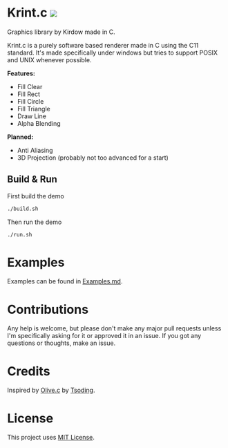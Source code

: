 # Krint.c [<img src="https://img.shields.io/github/license/Kirdow/Krintc?style=flat-square">](https://github.com/Kirdow/Krintc/blob/master/LICENSE)
Graphics library by Kirdow made in C.

Krint.c is a purely software based renderer made in C using the C11 standard. It's made specifically under windows but tries to support POSIX and UNIX whenever possible.

**Features:**
* Fill Clear
* Fill Rect
* Fill Circle
* Fill Triangle
* Draw Line
* Alpha Blending

**Planned:**
* Anti Aliasing
* 3D Projection (probably not too advanced for a start)

## Build & Run

First build the demo
```sh
./build.sh
```

Then run the demo
```sh
./run.sh
```

# Examples
Examples can be found in [Examples.md](./Examples.md).

# Contributions
Any help is welcome, but please don't make any major pull requests unless I'm specifically asking for it or approved it in an issue. If you got any questions or thoughts, make an issue.

# Credits
Inspired by [Olive.c](https://github.com/tsoding/olive.c) by [Tsoding](https://www.youtube.com/@TsodingDaily).

# License
This project uses [MIT License](https://github.com/Kirdow/Krintc/blob/master/LICENSE).

